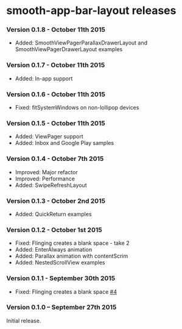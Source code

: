 # smooth-app-bar-layout releases #

### Version 0.1.8 - October 11th 2015 ###

* Added: SmoothViewPagerParallaxDrawerLayout and SmoothViewPagerDrawerLayout examples


### Version 0.1.7 - October 11th 2015 ###

* Added: In-app support


### Version 0.1.6 - October 11th 2015 ###

* Fixed: fitSystemWindows on non-lollipop devices


### Version 0.1.5 - October 11th 2015 ###

* Added: ViewPager support
* Added: Inbox and Google Play samples


### Version 0.1.4 - October 7th 2015 ###

* Improved: Major refactor
* Improved: Performance
* Added: SwipeRefreshLayout


### Version 0.1.3 - October 2nd 2015 ###

* Added: QuickReturn examples


### Version 0.1.2 - October 1st 2015 ###

* Fixed: Flinging creates a blank space - take 2
* Added: EnterAlways animation
* Added: Parallax animation with contentScrim
* Added: NestedScrollView examples


### Version 0.1.1 - September 30th 2015 ####

* Fixed: Flinging creates a blank space [#4](https://github.com/henrytao-me/smooth-app-bar-layout/issues/4)


### Version 0.1.0 – September 27th 2015 ###

Initial release.
